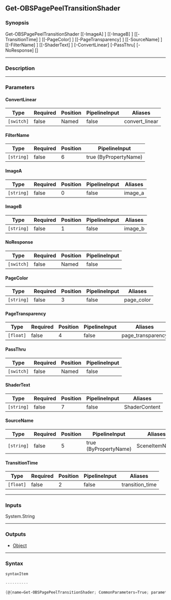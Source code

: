 Get-OBSPagePeelTransitionShader
-------------------------------

### Synopsis

Get-OBSPagePeelTransitionShader [[-ImageA] <string>] [[-ImageB] <string>] [[-TransitionTime] <float>] [[-PageColor] <string>] [[-PageTransparency] <float>] [[-SourceName] <string>] [[-FilterName] <string>] [[-ShaderText] <string>] [-ConvertLinear] [-PassThru] [-NoResponse] [<CommonParameters>]

---

### Description

---

### Parameters
#### **ConvertLinear**

|Type      |Required|Position|PipelineInput|Aliases       |
|----------|--------|--------|-------------|--------------|
|`[switch]`|false   |Named   |false        |convert_linear|

#### **FilterName**

|Type      |Required|Position|PipelineInput        |
|----------|--------|--------|---------------------|
|`[string]`|false   |6       |true (ByPropertyName)|

#### **ImageA**

|Type      |Required|Position|PipelineInput|Aliases|
|----------|--------|--------|-------------|-------|
|`[string]`|false   |0       |false        |image_a|

#### **ImageB**

|Type      |Required|Position|PipelineInput|Aliases|
|----------|--------|--------|-------------|-------|
|`[string]`|false   |1       |false        |image_b|

#### **NoResponse**

|Type      |Required|Position|PipelineInput|
|----------|--------|--------|-------------|
|`[switch]`|false   |Named   |false        |

#### **PageColor**

|Type      |Required|Position|PipelineInput|Aliases   |
|----------|--------|--------|-------------|----------|
|`[string]`|false   |3       |false        |page_color|

#### **PageTransparency**

|Type     |Required|Position|PipelineInput|Aliases          |
|---------|--------|--------|-------------|-----------------|
|`[float]`|false   |4       |false        |page_transparency|

#### **PassThru**

|Type      |Required|Position|PipelineInput|
|----------|--------|--------|-------------|
|`[switch]`|false   |Named   |false        |

#### **ShaderText**

|Type      |Required|Position|PipelineInput|Aliases      |
|----------|--------|--------|-------------|-------------|
|`[string]`|false   |7       |false        |ShaderContent|

#### **SourceName**

|Type      |Required|Position|PipelineInput        |Aliases      |
|----------|--------|--------|---------------------|-------------|
|`[string]`|false   |5       |true (ByPropertyName)|SceneItemName|

#### **TransitionTime**

|Type     |Required|Position|PipelineInput|Aliases        |
|---------|--------|--------|-------------|---------------|
|`[float]`|false   |2       |false        |transition_time|

---

### Inputs
System.String

---

### Outputs
* [Object](https://learn.microsoft.com/en-us/dotnet/api/System.Object)

---

### Syntax
```PowerShell
syntaxItem
```
```PowerShell
----------
```
```PowerShell
{@{name=Get-OBSPagePeelTransitionShader; CommonParameters=True; parameter=System.Object[]}}
```
